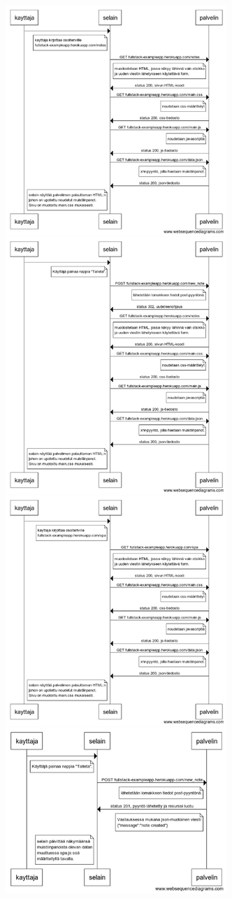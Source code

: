 ![0.3](fullstack-hy_0.3.png "0.3 muistiinpanojen sivu")
![0.4](fullstack-hy_0.4.png "0.4 Uusi muistiinpano")
![0.5](fullstack-hy_0.5.png "0.5 Single page app")
![0.6](fullstack-hy_0.6.png "0.6 Uusi muistiinpano SPA:ssa")
